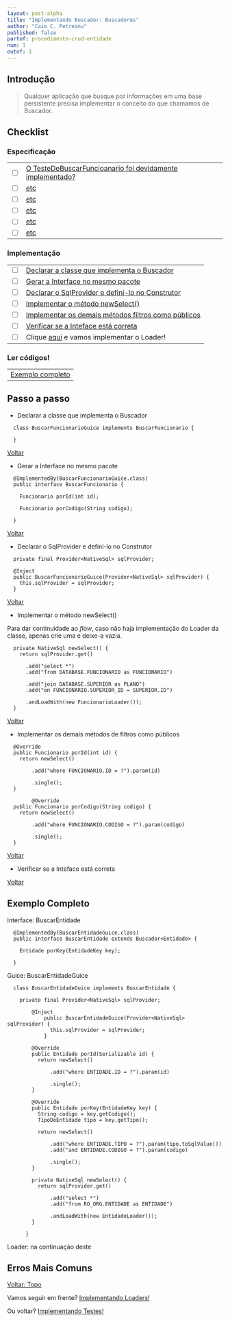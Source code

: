 ```yaml
---
layout: post-alpha
title: "Implementando Buscador: Buscadores"
author: "Caio C. Petreanu"
published: false
partof: procedimento-crud-entidade
num: 1
outof: 1
---
```


## Introdução<a id="topo"> </a>
<p></p>

>Qualquer aplicação que busque por informações em uma base persistente precisa implementar o conceito do que chamamos de Buscador.

## Checklist

### Especificação

<table class="table table-striped">
 <tr>
   <td><a id="topo_know_0"><input type="checkbox" /></a></td>
   <td><a href="#know_0">O TesteDeBuscarFuncioanario foi devidamente implementado?</a></td>
 </tr>
 <tr>
   <td><a id="topo_know_1"><input type="checkbox" /></a></td>
   <td><a href="#know_1"> etc </a></td>
 </tr>
 <tr>
   <td><a id="topo_know_2"><input type="checkbox" /></a></td>
   <td><a href="#know_2"> etc </a></td>
 </tr>
 <tr>
   <td><a id="topo_know_2"><input type="checkbox" /></a></td>
   <td><a href="#know_2"> etc </a></td>
 </tr>
 <tr>
   <td><a id="topo_know_3"><input type="checkbox" /></a></td>
   <td><a href="#know_3"> etc </a></td>
 </tr>
 <tr>
   <td><a id="topo_know_4"><input type="checkbox" /></a></td>
   <td><a href="#know_4"> etc </a></td>
 </tr>
</table>

### Implementação

<table class="table table-striped">
 <tr>
   <td><a id="topo_impl_0"><input type="checkbox" /></a></td>
   <td><a href="#impl_0">Declarar a classe que implementa o Buscador</a></td>
 </tr>
 <tr>
   <td><a id="topo_impl_1"><input type="checkbox" /></a></td>
   <td><a href="#impl_1">Gerar a Interface no mesmo pacote</a></td>
 </tr>
 <tr>
   <td><a id="topo_impl_2"><input type="checkbox" /></a></td>
   <td><a href="#impl_2">Declarar o SqlProvider e definí-lo no Construtor</a></td>
 </tr>
 <tr>
   <td><a id="topo_impl_3"><input type="checkbox" /></a></td>
   <td><a href="#impl_3">Implementar o método newSelect()</a></td>
 </tr>
 <tr>
   <td><a id="topo_impl_4"><input type="checkbox" /></a></td>
   <td><a href="#impl_4">Implementar os demais métodos filtros como públicos</a></td>
 </tr>
 <tr>
   <td><a id="topo_impl_5"><input type="checkbox" /></a></td>
   <td><a href="#impl_5">Verificar se a Inteface está correta</a></td>
 </tr>
 <tr>
   <td><input type="checkbox" /></td>
   <td>Clique <a href="{{ site.baseurl }}/procedimento/crud-entidade/02-implementando_buscador_loaders.html">aqui</a> e vamos implementar o Loader!</td>
 </tr>
</table>

### Ler códigos!

<table class="table table-striped">
 <tr>
   <td><a href="">Exemplo completo</a></td>
 </tr>
</table>

## Passo a passo

+ Declarar<a id="impl_0"> </a>a classe que implementa o Buscador

<p></p>

      class BuscarFuncionarioGuice implements BuscarFuncionario {
      
      }

<p><a href="#topo_impl_0">Voltar</a></p>

+ Gerar<a id="impl_1"> </a>a Interface no mesmo pacote

<p></p>

      @ImplementedBy(BuscarFuncionarioGuice.class)
      public interface BuscarFuncionario {
      
        Funcionario porId(int id);
      
        Funcionario porCodigo(String codigo);
        
      }

<p><a href="#topo_impl_1">Voltar</a></p>

+ Declarar<a id="impl_2"> </a>o SqlProvider e definí-lo no Construtor

<p></p>

      private final Provider<NativeSql> sqlProvider;
      
      @Inject
      public BuscarFuncionarioGuice(Provider<NativeSql> sqlProvider) {
        this.sqlProvider = sqlProvider;
      }

<p><a href="#topo_impl_2">Voltar</a></p>

+ Implementar<a id="impl_3"> </a>o método newSelect()

Para dar continuidade ao _flow_, caso não haja implementação do Loader da classe, apenas crie uma e deixe-a vazia.

      private NativeSql newSelect() {
        return sqlProvider.get()
      
          .add("select *")
          .add("from DATABASE.FUNCIONARIO as FUNCIONARIO")
      
          .add("join DATABASE.SUPERIOR as PLANO")
          .add("on FUNCIONARIO.SUPERIOR_ID = SUPERIOR.ID")
      
          .andLoadWith(new FuncionarioLoader());
      }

<p><a href="#topo_impl_3">Voltar</a></p>

+ Implementar<a id="impl_4"> </a>os demais métodos de filtros como públicos

<p></p>

      @Override
      public Funcionario porId(int id) {
        return newSelect()
      
            .add("where FUNCIONARIO.ID = ?").param(id)
      
            .single();
      }
      
            @Override
      public Funcionario porCodigo(String codigo) {
        return newSelect()
      
            .add("where FUNCIONARIO.CODIGO = ?").param(codigo)
      
            .single();
      }

<p><a href="#topo_impl_4">Voltar</a></p>

+ Verificar<a id="impl_5"> </a>se a Inteface está correta

<p><a href="#topo_impl_5">Voltar</a></p>

## Exemplo Completo

Interface: BuscarEntidade

      @ImplementedBy(BuscarEntidadeGuice.class)
      public interface BuscarEntidade extends Buscador<Entidade> {
    
        Entidade porKey(EntidadeKey key);
    
      }

Guice: BuscarEntidadeGuice

      class BuscarEntidadeGuice implements BuscarEntidade {
    
        private final Provider<NativeSql> sqlProvider;
    
            @Inject
                public BuscarEntidadeGuice(Provider<NativeSql> sqlProvider) {
                  this.sqlProvider = sqlProvider;
                }
    
            @Override
            public Entidade porId(Serializable id) {
              return newSelect()
    
                  .add("where ENTIDADE.ID = ?").param(id)
    
                  .single();
            }
    
            @Override
            public Entidade porKey(EntidadeKey key) {
              String codigo = key.getCodigo();
              TipoDeEntidade tipo = key.getTipo();
    
              return newSelect()
    
                  .add("where ENTIDADE.TIPO = ?").param(tipo.toSqlValue())
                  .add("and ENTIDADE.CODIGO = ?").param(codigo)
    
                  .single();
            }
    
            private NativeSql newSelect() {
              return sqlProvider.get()
    
                  .add("select *")
                  .add("from RO_ORG.ENTIDADE as ENTIDADE")
    
                  .andLoadWith(new EntidadeLoader());
            }
    
          }

Loader: na continuação deste

## Erros Mais Comuns

<p><a href="#topo">Voltar: Topo</a></p>

<p>Vamos seguir em frente? <a href="{{ site.baseurl }}/procedimento/crud-entidade/02-implementando_buscador_loaders.html" class="btn btn-success">Implementando Loaders!</a></p>
<p>Ou voltar? <a href="{{ site.baseurl }}/procedimento/crud-entidade/00-implementando_buscador_testes.html" class="btn btn-success">Implementando Testes!</a></p>
